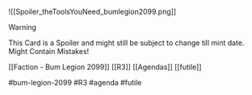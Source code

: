 ![[Spoiler_theToolsYouNeed_bumlegion2099.png]]



> [!warning] 
> This Card is a Spoiler and might still be subject to change till mint date. 
> Might Contain Mistakes!


[[Faction - Bum Legion 2099]]
[[R3]]
[[Agendas]]
[[futile]]

#bum-legion-2099 #R3 #agenda #futile